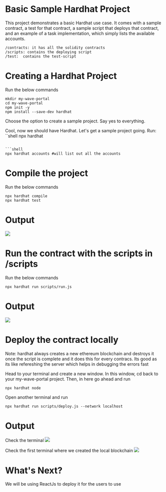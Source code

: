 # Basic Sample Hardhat Project

This project demonstrates a basic Hardhat use case. It comes with a sample contract, a test for that contract, a sample script that deploys that contract, and an example of a task implementation, which simply lists the available accounts.

```
/contracts: it has all the solidity contracts
/scripts: contains the deploying script
/test:  contains the test-script
```
# Creating a Hardhat Project
Run the below commands
```shell
mkdir my-wave-portal
cd my-wave-portal
npm init -y
npm install --save-dev hardhat
```
Choose the option to create a sample project. Say yes to everything.

Cool, now we should have Hardhat. Let's get a sample project going. Run:
``shell
npx hardhat
```

```shell
npx hardhat accounts #will list out all the accounts
```

# Compile the project
Run the below commands
```shell
npx hardhat compile
npx hardhat test
```

# Output
<img src="https://i.imgur.com/gn8Qqbf.png">

# Run the contract with the scripts in /scripts
Run the below commands
```shell
npx hardhat run scripts/run.js
```

# Output
<img src="https://i.imgur.com/gZgLmdF.png">

# Deploy the contract locally
Note: hardhat always creates a new ethereum blockchain and destroys it once the script is complete and it does this for every contracs. Its good as its like refereshing the server which helps in debugging the errors fast

Head to your terminal and create a new window. In this window, cd back to your my-wave-portal project. Then, in here go ahead and run
```shell
npx hardhat node
```

Open another terminal and run
```shell
npx hardhat run scripts/deploy.js --network localhost
```

# Output
Check the terminal
<img src="https://i.imgur.com/INuFQgX.png">

Check the first terminal where we created the local blockchain
<img src="https://i.imgur.com/zyyLsNH.png">

# What's Next?
We will be using ReactJs to deploy it for the users to use